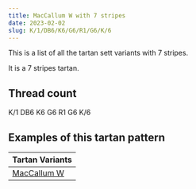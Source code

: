 ```yaml
---
title: MacCallum W with 7 stripes
date: 2023-02-02
slug: K/1/DB6/K6/G6/R1/G6/K/6
---
```

This is a list of all the tartan sett variants with 7 stripes.

It is a 7 stripes tartan.


## Thread count
K/1 DB6 K6 G6 R1 G6 K/6

## Examples of this tartan pattern

| Tartan Variants |
|---------------|
| [MacCallum W](/variants/k/1/db6/k6/g6/r1/g6/k/6-db00004c-g004c00-k000000-rc80000)||
